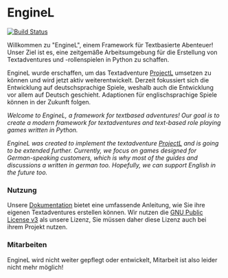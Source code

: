 # EngineL

[![Build Status](https://travis-ci.org/Janonard/EngineL.svg?branch=master)](https://travis-ci.org/Janonard/EngineL)

Willkommen zu "EngineL", einem Framework für Textbasierte Abenteuer! Unser Ziel ist es, eine zeitgemäße Arbeitsumgebung für die Erstellung von Textadventures und -rollenspielen in Python zu schaffen.

EngineL wurde erschaffen, um das Textadventure [ProjectL](https://github.com/ProjectL-Team/ProjectL) umsetzen zu können und wird jetzt aktiv weiterentwickelt. Derzeit fokussiert sich die Entwicklung auf deutschsprachige Spiele, weshalb auch die Entwicklung vor allem auf Deutsch geschieht. Adaptionen für englischsprachige Spiele können in der Zukunft folgen.

*Welcome to EngineL, a framework for textbased adventures! Our goal is to create a modern framework for textadventures and text-based role playing games written in Python.*

*EngineL was created to implement the textadventure [ProjectL](https://github.com/ProjectL-Team/ProjectL) and is going to be extended further. Currently, we focus on games designed for German-speaking customers, which is why most of the guides and discussions a written in german too. Hopefully, we can support English in the future too.*

### Nutzung

Unsere [Dokumentation](https://janonard.github.io/EngineL-docs/) bietet eine umfassende Anleitung, wie Sie ihre eigenen Textadventures erstellen können. Wir nutzen die [GNU Public License v3](LICENSE) als unsere Lizenz, Sie müssen daher diese Lizenz auch bei ihrem Projekt nutzen.

### Mitarbeiten

EngineL wird nicht weiter gepflegt oder entwickelt, Mitarbeit ist also leider nicht mehr möglich!